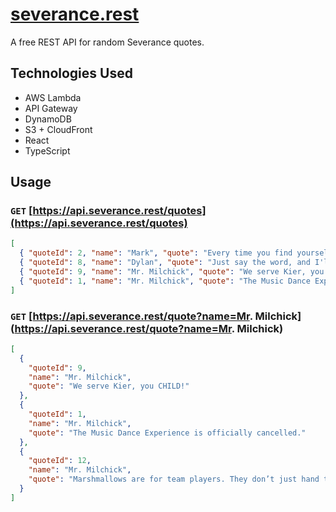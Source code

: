 # [severance.rest](https://severance.rest)

A free REST API for random Severance quotes.

## Technologies Used

- AWS Lambda
- API Gateway
- DynamoDB
- S3 + CloudFront
- React
- TypeScript

## Usage

### `GET` [https://api.severance.rest/quotes](https://api.severance.rest/quotes)

```json
[
  { "quoteId": 2, "name": "Mark", "quote": "Every time you find yourself here, it's because you chose to come back." },
  { "quoteId": 8, "name": "Dylan", "quote": "Just say the word, and I'll get you a coffee cozy literally right now." },
  { "quoteId": 9, "name": "Mr. Milchick", "quote": "We serve Kier, you CHILD!" },
  { "quoteId": 1, "name": "Mr. Milchick", "quote": "The Music Dance Experience is officially cancelled." }
]
```

### `GET` [https://api.severance.rest/quote?name=Mr. Milchick](https://api.severance.rest/quote?name=Mr. Milchick)

```json
[
  {
    "quoteId": 9,
    "name": "Mr. Milchick",
    "quote": "We serve Kier, you CHILD!"
  },
  {
    "quoteId": 1,
    "name": "Mr. Milchick",
    "quote": "The Music Dance Experience is officially cancelled."
  },
  {
    "quoteId": 12,
    "name": "Mr. Milchick",
    "quote": "Marshmallows are for team players. They don’t just hand them out."
  }
]
```
